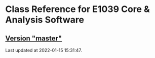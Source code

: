# Class Reference for E1039 Core & Analysis Software
## [Version "master"](master/)
Last updated at 2022-01-15 15:31:47.
